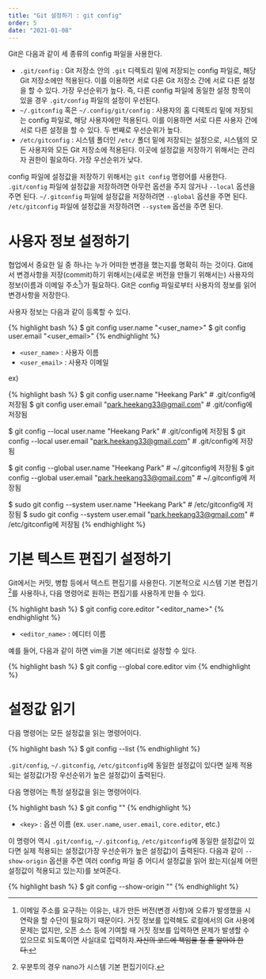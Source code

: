 ```yaml
---
title: "Git 설정하기 : git config"
order: 5
date: "2021-01-08"
---
```


Git은 다음과 같이 세 종류의 config 파일을 사용한다.

- `.git/config` : Git 저장소 안의 `.git` 디렉토리 밑에 저장되는 config 파일로, 해당 Git 저장소에만 적용된다. 이를 이용하면 서로 다른 Git 저장소 간에 서로 다른 설정을 할 수 있다. 가장 우선순위가 높다. 즉, 다른 config 파일에 동일한 설정 항목이 있을 경우 `.git/config` 파일의 설정이 우선된다.
- `~/.gitconfig` 혹은 `~/.config/git/config` : 사용자의 홈 디렉토리 밑에 저장되는 config 파일로, 해당 사용자에만 적용된다. 이를 이용하면 서로 다른 사용자 간에 서로 다른 설정을 할 수 있다. 두 번째로 우선순위가 높다.
- `/etc/gitconfig` : 시스템 폴더인 `/etc/` 폴더 밑에 저장되는 설정으로, 시스템의 모든 사용자와 모든 Git 저장소에 적용된다. 이곳에 설정값을 저장하기 위해서는 관리자 권한이 필요하다. 가장 우선순위가 낮다.

config 파일에 설정값을 저장하기 위해서는 `git config` 명령어를 사용한다. `.git/config` 파일에 설정값을 저장하려면 아무런 옵션을 주지 않거나 `--local` 옵션을 주면 된다. `~/.gitconfig` 파일에 설정값을 저장하려면 `--global` 옵션을 주면 된다. `/etc/gitconfig` 파일에 설정값을 저장하려면 `--system` 옵션을 주면 된다.

# 사용자 정보 설정하기

협업에서 중요한 일 중 하나는 누가 어떠한 변경을 했는지를 명확히 하는 것이다. Git에서 변경사항을 저장(commit)하기 위해서는(새로운 버전을 만들기 위해서는) 사용자의 정보(이름과 이메일 주소[^1])가 필요하다. Git은 config 파일로부터 사용자의 정보를 읽어 변경사항을 저장한다.

[^1]: 이메일 주소를 요구하는 이유는, 내가 만든 버전(변경 사항)에 오류가 발생했을 시 연락을 할 수단이 필요하기 때문이다. 거짓 정보를 입력해도 로컬에서의 Git 사용에 문제는 없지만, 오픈 소스 등에 기여할 때 거짓 정보를 입력하면 문제가 발생할 수 있으므로 되도록이면 사실대로 입력하자.~~자신의 코드에 책임을 질 줄 알아야 한다.~~

사용자 정보는 다음과 같이 등록할 수 있다.

{% highlight bash %}
$ git config user.name "<user_name>"
$ git config user.email "<user_email>"
{% endhighlight %}

- `<user_name>` : 사용자 이름
- `<user_email>` : 사용자 이메일

ex)

{% highlight bash %}
$ git config user.name "Heekang Park"                              # .git/config에 저장됨
$ git config user.email "park.heekang33@gmail.com"                 # .git/config에 저장됨

$ git config --local user.name "Heekang Park"                      # .git/config에 저장됨
$ git config --local user.email "park.heekang33@gmail.com"         # .git/config에 저장됨

$ git config --global user.name "Heekang Park"                     # ~/.gitconfig에 저장됨
$ git config --global user.email "park.heekang33@gmail.com"        # ~/.gitconfig에 저장됨

$ sudo git config --system user.name "Heekang Park"                # /etc/gitconfig에 저장됨
$ sudo git config --system user.email "park.heekang33@gmail.com"   # /etc/gitconfig에 저장됨
{% endhighlight %}

# 기본 텍스트 편집기 설정하기

Git에서는 커밋, 병합 등에서 텍스트 편집기를 사용한다. 기본적으로 시스템 기본 편집기[^2]를 사용하나, 다음 명령어로 원하는 편집기를 사용하게 만들 수 있다.

[^2]: 우분투의 경우 nano가 시스템 기본 편집기이다. 

{% highlight bash %}
$ git config core.editor "<editor_name>"
{% endhighlight %}

- `<editor_name>` : 에디터 이름 

예를 들어, 다음과 같이 하면 vim을 기본 에디터로 설정할 수 있다.

{% highlight bash %}
$ git config --global core.editor vim
{% endhighlight %}

# 설정값 읽기

다음 명령어는 모든 설정값을 읽는 명령어이다.

{% highlight bash %}
$ git config --list
{% endhighlight %}

`.git/config`, `~/.gitconfig`, `/etc/gitconfig`에 동일한 설정값이 있다면 실제 적용되는 설정값(가장 우선순위가 높은 설정값)이 출력된다.

다음 명령어는 특정 설정값을 읽는 명령어이다.

{% highlight bash %}
$ git config "<key>"
{% endhighlight %}

- `<key>` : 옵션 이름 (ex. `user.name`, `user.email`, `core.editor`, etc.)

이 명령어 역시 `.git/config`, `~/.gitconfig`, `/etc/gitconfig`에 동일한 설정값이 있다면 실제 적용되는 설정값(가장 우선순위가 높은 설정값)이 출력된다. 다음과 같이 `--show-origin` 옵션을 주면 여러 config 파일 중 어디서 설정값을 읽어 왔는지(실제 어떤 설정값이 적용되고 있는지)를 보여준다.

{% highlight bash %}
$ git config --show-origin "<key>"
{% endhighlight %}